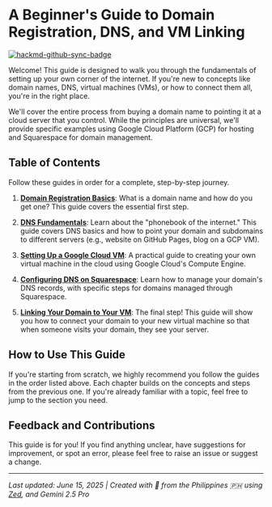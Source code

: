 # A Beginner's Guide to Domain Registration, DNS, and VM Linking

[![hackmd-github-sync-badge](https://hackmd.io/T7W1uQ7KR0-uQ_ePfnIybQ/badge)](https://hackmd.io/T7W1uQ7KR0-uQ_ePfnIybQ)

Welcome! This guide is designed to walk you through the fundamentals of setting up your own corner of the internet. If you're new to concepts like domain names, DNS, virtual machines (VMs), or how to connect them all, you're in the right place.

We'll cover the entire process from buying a domain name to pointing it at a cloud server that you control. While the principles are universal, we'll provide specific examples using Google Cloud Platform (GCP) for hosting and Squarespace for domain management.

## Table of Contents

Follow these guides in order for a complete, step-by-step journey.

1.  **[Domain Registration Basics](./domain-registration.md)**: What is a domain name and how do you get one? This guide covers the essential first step.

2.  **[DNS Fundamentals](./dns-basics.md)**: Learn about the "phonebook of the internet." This guide covers DNS basics and how to point your domain and subdomains to different servers (e.g., website on GitHub Pages, blog on a GCP VM).

3.  **[Setting Up a Google Cloud VM](./gcp-vm-setup.md)**: A practical guide to creating your own virtual machine in the cloud using Google Cloud's Compute Engine.

4.  **[Configuring DNS on Squarespace](./squarespace-dns-setup.md)**: Learn how to manage your domain's DNS records, with specific steps for domains managed through Squarespace.

5.  **[Linking Your Domain to Your VM](./linking-domain-to-vm.md)**: The final step! This guide will show you how to connect your domain to your new virtual machine so that when someone visits your domain, they see your server.

## How to Use This Guide

If you're starting from scratch, we highly recommend you follow the guides in the order listed above. Each chapter builds on the concepts and steps from the previous one. If you're already familiar with a topic, feel free to jump to the section you need.

## Feedback and Contributions

This guide is for you! If you find anything unclear, have suggestions for improvement, or spot an error, please feel free to raise an issue or suggest a change.

---

*Last updated: June 15, 2025 | Created with 💙 from the Philippines 🇵🇭 using [Zed](https://zed.dev/), and Gemini 2.5 Pro*
